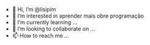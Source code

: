 - 👋 Hi, I’m @lisipim
- 👀 I’m interested in  aprender mais obre programação
- 🌱 I’m currently learning ...
- 💞️ I’m looking to collaborate on ...
- 📫 How to reach me ...

<!---
lisipim/lisipim is a ✨ special ✨ repository because its `README.md` (this file) appears on your GitHub profile.
You can click the Preview link to take a look at your changes.
--->
